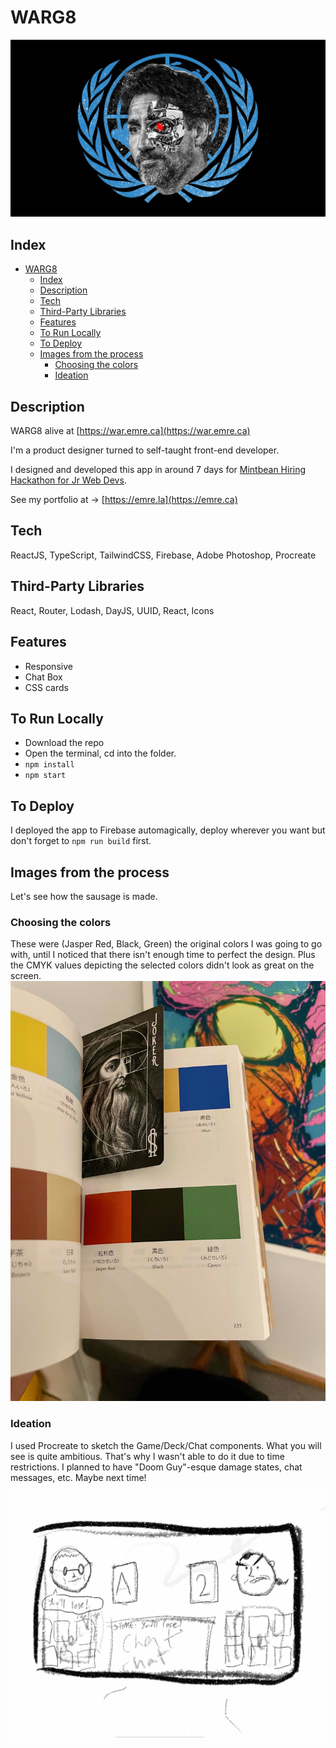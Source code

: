 # WARG8

![WARG8 logo Justin Trudeau 8000](README-IMG-0.png)

## Index

- [WARG8](#warg8)
  - [Index](#index)
  - [Description](#description)
  - [Tech](#tech)
  - [Third-Party Libraries](#third-party-libraries)
  - [Features](#features)
  - [To Run Locally](#to-run-locally)
  - [To Deploy](#to-deploy)
  - [Images from the process](#images-from-the-process)
    - [Choosing the colors](#choosing-the-colors)
    - [Ideation](#ideation)

## Description

WARG8 alive at [https://war.emre.ca](https://war.emre.ca)

I'm a product designer turned to self-taught front-end developer.

I designed and developed this app in around 7 days for [Mintbean Hiring Hackathon for Jr Web Devs](https://mintbean.io/meets/7e2331fb-1e0d-4b31-86b9-a46acad877af).

See my portfolio at -> [https://emre.la](https://emre.ca)

## Tech

ReactJS, TypeScript, TailwindCSS, Firebase, Adobe Photoshop, Procreate

## Third-Party Libraries

React, Router, Lodash, DayJS, UUID, React, Icons

## Features

- Responsive
- Chat Box
- CSS cards

## To Run Locally

- Download the repo
- Open the terminal, cd into the folder.
- `npm install`
- `npm start`

## To Deploy

I deployed the app to Firebase automagically, deploy wherever you want but don't forget to `npm run build` first.

## Images from the process

Let's see how the sausage is made.

### Choosing the colors

These were (Jasper Red, Black, Green) the original colors I was going to go with, until I noticed that there isn't enough time to perfect the design. Plus the CMYK values depicting the selected colors didn't look as great on the screen.
![Image of colors](README-IMG-1.jpeg)

### Ideation

I used Procreate to sketch the Game/Deck/Chat components. What you will see is quite ambitious. That's why I wasn't able to do it due to time restrictions. I planned to have "Doom Guy"-esque damage states, chat messages, etc. Maybe next time!

![Image of Ideation](README-IMG-2.jpeg)
